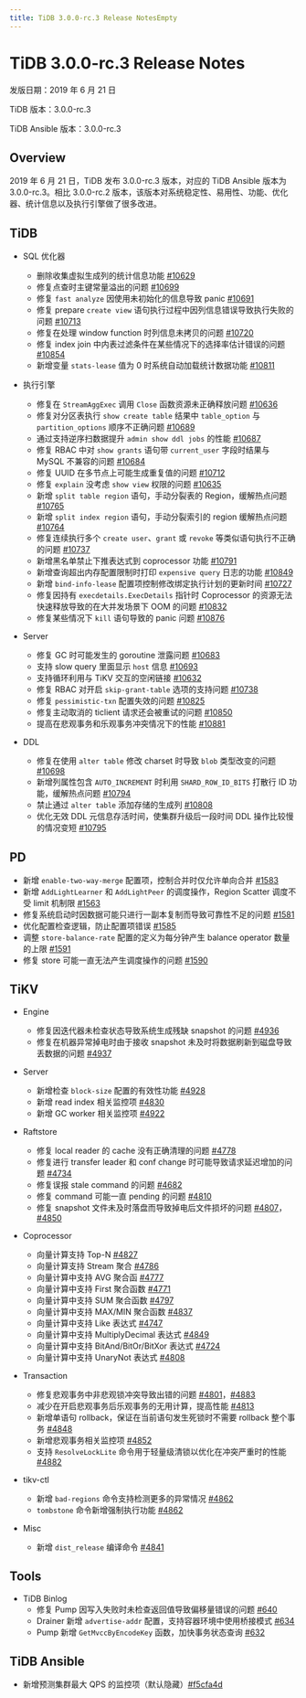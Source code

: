 ```yaml
---
title: TiDB 3.0.0-rc.3 Release NotesEmpty
---
```


# TiDB 3.0.0-rc.3 Release Notes

发版日期：2019 年 6 月 21 日

TiDB 版本：3.0.0-rc.3

TiDB Ansible 版本：3.0.0-rc.3

## Overview

2019 年 6 月 21 日，TiDB 发布 3.0.0-rc.3 版本，对应的 TiDB Ansible 版本为 3.0.0-rc.3。相比 3.0.0-rc.2 版本，该版本对系统稳定性、易用性、功能、优化器、统计信息以及执行引擎做了很多改进。

## TiDB

+ SQL 优化器
    - 删除收集虚拟生成列的统计信息功能 [#10629](https://github.com/pingcap/tidb/pull/10629)
    - 修复点查时主键常量溢出的问题 [#10699](https://github.com/pingcap/tidb/pull/10699)
    - 修复 `fast analyze` 因使用未初始化的信息导致 panic [#10691](https://github.com/pingcap/tidb/pull/10691)
    - 修复 prepare `create view` 语句执行过程中因列信息错误导致执行失败的问题 [#10713](https://github.com/pingcap/tidb/pull/10713)
    - 修复在处理 window function 时列信息未拷贝的问题 [#10720](https://github.com/pingcap/tidb/pull/10720)
    - 修复 index join 中内表过滤条件在某些情况下的选择率估计错误的问题 [#10854](https://github.com/pingcap/tidb/pull/10854)
    - 新增变量 `stats-lease` 值为 0 时系统自动加载统计数据功能 [#10811](https://github.com/pingcap/tidb/pull/10811)

+ 执行引擎
    - 修复在 `StreamAggExec` 调用 `Close` 函数资源未正确释放问题 [#10636](https://github.com/pingcap/tidb/pull/10636)
    - 修复对分区表执行 `show create table` 结果中 `table_option` 与 `partition_options` 顺序不正确问题 [#10689](https://github.com/pingcap/tidb/pull/10689)
    - 通过支持逆序扫数据提升 `admin show ddl jobs` 的性能 [#10687](https://github.com/pingcap/tidb/pull/10687)
    - 修复 RBAC 中对 `show grants` 语句带 `current_user` 字段时结果与 MySQL 不兼容的问题 [#10684](https://github.com/pingcap/tidb/pull/10684)
    - 修复 UUID 在多节点上可能生成重复值的问题 [#10712](https://github.com/pingcap/tidb/pull/10712)
    - 修复 `explain` 没考虑 `show view` 权限的问题 [#10635](https://github.com/pingcap/tidb/pull/10635)
    - 新增 `split table region` 语句，手动分裂表的 Region，缓解热点问题 [#10765](https://github.com/pingcap/tidb/pull/10765)
    - 新增 `split index region` 语句，手动分裂索引的 region 缓解热点问题 [#10764](https://github.com/pingcap/tidb/pull/10764)
    - 修复连续执行多个 `create user`、`grant` 或 `revoke` 等类似语句执行不正确的问题 [#10737](https://github.com/pingcap/tidb/pull/10737)
    - 新增黑名单禁止下推表达式到 coprocessor 功能 [#10791](https://github.com/pingcap/tidb/pull/10791)
    - 新增查询超出内存配置限制时打印 `expensive query` 日志的功能 [#10849](https://github.com/pingcap/tidb/pull/10849)
    - 新增 `bind-info-lease` 配置项控制修改绑定执行计划的更新时间 [#10727](https://github.com/pingcap/tidb/pull/10727)
    - 修复因持有 `execdetails.ExecDetails` 指针时 Coprocessor 的资源无法快速释放导致的在大并发场景下 OOM 的问题 [#10832](https://github.com/pingcap/tidb/pull/10832)
    - 修复某些情况下 `kill` 语句导致的 panic 问题 [#10876](https://github.com/pingcap/tidb/pull/10876)

+ Server
    - 修复 GC 时可能发生的 goroutine 泄露问题 [#10683](https://github.com/pingcap/tidb/pull/10683)
    - 支持 slow query 里面显示 `host` 信息 [#10693](https://github.com/pingcap/tidb/pull/10693)
    - 支持循环利用与 TiKV 交互的空闲链接 [#10632](https://github.com/pingcap/tidb/pull/10632)
    - 修复 RBAC 对开启 `skip-grant-table` 选项的支持问题 [#10738](https://github.com/pingcap/tidb/pull/10738)
    - 修复 `pessimistic-txn` 配置失效的问题 [#10825](https://github.com/pingcap/tidb/pull/10825)
    - 修复主动取消的 ticlient 请求还会被重试的问题 [#10850](https://github.com/pingcap/tidb/pull/10850)
    - 提高在悲观事务和乐观事务冲突情况下的性能 [#10881](https://github.com/pingcap/tidb/pull/10881)

+ DDL
    - 修复在使用 `alter table` 修改 charset 时导致 `blob` 类型改变的问题 [#10698](https://github.com/pingcap/tidb/pull/10698)
    - 新增列属性包含 `AUTO_INCREMENT` 时利用 `SHARD_ROW_ID_BITS` 打散行 ID 功能，缓解热点问题 [#10794](https://github.com/pingcap/tidb/pull/10794)
    - 禁止通过 `alter table` 添加存储的生成列 [#10808](https://github.com/pingcap/tidb/pull/10808)
    - 优化无效 DDL 元信息存活时间，使集群升级后一段时间 DDL 操作比较慢的情况变短 [#10795](https://github.com/pingcap/tidb/pull/10795)

## PD

- 新增 `enable-two-way-merge` 配置项，控制合并时仅允许单向合并 [#1583](https://github.com/pingcap/pd/pull/1583)
- 新增 `AddLightLearner` 和 `AddLightPeer` 的调度操作，Region Scatter 调度不受 limit 机制限 [#1563](https://github.com/pingcap/pd/pull/1563)
- 修复系统启动时因数据可能只进行一副本复制而导致可靠性不足的问题 [#1581](https://github.com/pingcap/pd/pull/1581)
- 优化配置检查逻辑，防止配置项错误 [#1585](https://github.com/pingcap/pd/pull/1585)
- 调整 `store-balance-rate` 配置的定义为每分钟产生 balance operator 数量的上限 [#1591](https://github.com/pingcap/pd/pull/1591)
- 修复 store 可能一直无法产生调度操作的问题 [#1590](https://github.com/pingcap/pd/pull/1590)

## TiKV

+ Engine
    - 修复因迭代器未检查状态导致系统生成残缺 snapshot 的问题 [#4936](https://github.com/tikv/tikv/pull/4936)
    - 修复在机器异常掉电时由于接收 snapshot 未及时将数据刷新到磁盘导致丢数据的问题 [#4937](https://github.com/tikv/tikv/pull/4937)

+ Server
    - 新增检查 `block-size` 配置的有效性功能 [#4928](https://github.com/tikv/tikv/pull/4928)
    - 新增 read index 相关监控项 [#4830](https://github.com/tikv/tikv/pull/4830)
    - 新增 GC worker 相关监控项 [#4922](https://github.com/tikv/tikv/pull/4922)

+ Raftstore
    - 修复 local reader 的 cache 没有正确清理的问题 [#4778](https://github.com/tikv/tikv/pull/4778)
    - 修复进行 transfer leader 和 conf change 时可能导致请求延迟增加的问题 [#4734](https://github.com/tikv/tikv/pull/4734)
    - 修复误报 stale command 的问题 [#4682](https://github.com/tikv/tikv/pull/4682)
    - 修复 command 可能一直 pending 的问题 [#4810](https://github.com/tikv/tikv/pull/4810)
    - 修复 snapshot 文件未及时落盘而导致掉电后文件损坏的问题 [#4807](https://github.com/tikv/tikv/pull/4807)，[#4850](https://github.com/tikv/tikv/pull/4850)

+ Coprocessor
    - 向量计算支持 Top-N [#4827](https://github.com/tikv/tikv/pull/4827)
    - 向量计算支持 Stream 聚合 [#4786](https://github.com/tikv/tikv/pull/4786)
    - 向量计算中支持 AVG 聚合函 [#4777](https://github.com/tikv/tikv/pull/4777)
    - 向量计算中支持 First 聚合函数 [#4771](https://github.com/tikv/tikv/pull/4771)
    - 向量计算中支持 SUM 聚合函数 [#4797](https://github.com/tikv/tikv/pull/4797)
    - 向量计算中支持 MAX/MIN 聚合函数 [#4837](https://github.com/tikv/tikv/pull/4837)
    - 向量计算中支持 Like 表达式 [#4747](https://github.com/tikv/tikv/pull/4747)
    - 向量计算中支持 MultiplyDecimal 表达式 [#4849](https://github.com/tikv/tikv/pull/4849 )
    - 向量计算中支持 BitAnd/BitOr/BitXor 表达式 [#4724](https://github.com/tikv/tikv/pull/4724)
    - 向量计算中支持 UnaryNot 表达式 [#4808](https://github.com/tikv/tikv/pull/4808)

+ Transaction
    - 修复悲观事务中非悲观锁冲突导致出错的问题 [#4801](https://github.com/tikv/tikv/pull/4801)，[#4883](https://github.com/tikv/tikv/pull/4883)
    - 减少在开启悲观事务后乐观事务的无用计算，提高性能 [#4813](https://github.com/tikv/tikv/pull/4813)
    - 新增单语句 rollback，保证在当前语句发生死锁时不需要 rollback 整个事务 [#4848](https://github.com/tikv/tikv/pull/4848)
    - 新增悲观事务相关监控项 [#4852](https://github.com/tikv/tikv/pull/4852)
    - 支持 `ResolveLockLite` 命令用于轻量级清锁以优化在冲突严重时的性能 [#4882](https://github.com/tikv/tikv/pull/4882)

+ tikv-ctl
    - 新增 `bad-regions` 命令支持检测更多的异常情况 [#4862](https://github.com/tikv/tikv/pull/4862)
    - `tombstone` 命令新增强制执行功能 [#4862](https://github.com/tikv/tikv/pull/4862)

+ Misc
    - 新增 `dist_release` 编译命令 [#4841](https://github.com/tikv/tikv/pull/4841)

## Tools

+ TiDB Binlog
    - 修复 Pump 因写入失败时未检查返回值导致偏移量错误的问题 [#640](https://github.com/pingcap/tidb-binlog/pull/640)
    - Drainer 新增 `advertise-addr` 配置，支持容器环境中使用桥接模式 [#634](https://github.com/pingcap/tidb-binlog/pull/634)
    - Pump 新增 `GetMvccByEncodeKey` 函数，加快事务状态查询 [#632](https://github.com/pingcap/tidb-binlog/pull/632)

## TiDB Ansible

- 新增预测集群最大 QPS 的监控项（默认隐藏）[#f5cfa4d](https://github.com/pingcap/tidb-ansible/commit/f5cfa4d903bbcd77e01eddc8d31eabb6e6157f73)
